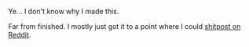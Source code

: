 Ye... I don't know why I made this.

Far from finished. I mostly just got it to a point where I could [shitpost on Reddit](https://old.reddit.com/r/GlobalOffensive/comments/c4f415/it_is_time_to_bring_csgo_into_2019/).
